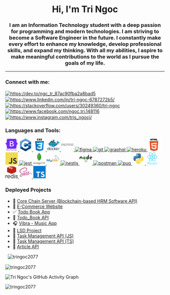 <h1 align="center">Hi, I'm Tri Ngoc</h1>

<h3 align="center">I am an Information Technology student with a deep passion for programming and modern technologies. I am striving to become a Software Engineer in the future. I constantly make every effort to enhance my knowledge, develop professional skills, and expand my thinking. With all my abilities, I aspire to make meaningful contributions to the world as I pursue the goals of my life.</h3>

<hr/>

<h3 align="left">Connect with me:</h3>
<p align="left">
<a href="https://dev.to/ngc_tr_87ac90fba2a8bad5" target="blank"><img align="center" src="https://raw.githubusercontent.com/rahuldkjain/github-profile-readme-generator/master/src/images/icons/Social/devto.svg" alt="https://dev.to/ngc_tr_87ac90fba2a8bad5" height="30" width="40" /></a>
<a href="https://www.linkedin.com/in/trí-ngọc-6787272b5/" target="blank"><img align="center" src="https://raw.githubusercontent.com/rahuldkjain/github-profile-readme-generator/master/src/images/icons/Social/linked-in-alt.svg" alt="https://www.linkedin.com/in/trí-ngọc-6787272b5/" height="30" width="40" /></a>
<a href="https://stackoverflow.com/users/30249360/trí-ngọc" target="blank"><img align="center" src="https://raw.githubusercontent.com/rahuldkjain/github-profile-readme-generator/master/src/images/icons/Social/stack-overflow.svg" alt="https://stackoverflow.com/users/30249360/trí-ngọc" height="30" width="40" /></a>
<a href="https://www.facebook.com/ngoc.tri.148116/" target="blank"><img align="center" src="https://raw.githubusercontent.com/rahuldkjain/github-profile-readme-generator/master/src/images/icons/Social/facebook.svg" alt="https://www.facebook.com/ngoc.tri.148116" height="30" width="40" /></a>
<a href="https://www.instagram.com/tris_ngocj/" target="blank"><img align="center" src="https://raw.githubusercontent.com/rahuldkjain/github-profile-readme-generator/master/src/images/icons/Social/instagram.svg" alt="https://www.instagram.com/tris_ngocj/" height="30" width="40" /></a>
</p>

<h3 align="left">Languages and Tools:</h3>
<p align="left">
  <a href="https://getbootstrap.com" target="_blank" rel="noreferrer">
    <img src="https://raw.githubusercontent.com/devicons/devicon/master/icons/bootstrap/bootstrap-plain-wordmark.svg" alt="bootstrap" width="40" height="40"/>
  </a>
  <a href="https://www.w3schools.com/cpp/" target="_blank" rel="noreferrer">
    <img src="https://raw.githubusercontent.com/devicons/devicon/master/icons/cplusplus/cplusplus-original.svg" alt="cplusplus" width="40" height="40"/>
  </a>
  <a href="https://www.w3schools.com/css/" target="_blank" rel="noreferrer">
    <img src="https://raw.githubusercontent.com/devicons/devicon/master/icons/css3/css3-original-wordmark.svg" alt="css3" width="40" height="40"/>
  </a>
  <a href="https://www.docker.com/" target="_blank" rel="noreferrer">
    <img src="https://raw.githubusercontent.com/devicons/devicon/master/icons/docker/docker-original-wordmark.svg" alt="docker" width="40" height="40"/>
  </a>
  <a href="https://expressjs.com" target="_blank" rel="noreferrer">
    <img src="https://raw.githubusercontent.com/devicons/devicon/master/icons/express/express-original-wordmark.svg" alt="express" width="40" height="40"/>
  </a>
  <a href="https://www.figma.com/" target="_blank" rel="noreferrer">
    <img src="https://www.vectorlogo.zone/logos/figma/figma-icon.svg" alt="figma" width="40" height="40"/>
  </a>
  <a href="https://git-scm.com/" target="_blank" rel="noreferrer">
    <img src="https://www.vectorlogo.zone/logos/git-scm/git-scm-icon.svg" alt="git" width="40" height="40"/>
  </a>
  <a href="https://graphql.org" target="_blank" rel="noreferrer">
    <img src="https://www.vectorlogo.zone/logos/graphql/graphql-icon.svg" alt="graphql" width="40" height="40"/>
  </a>
  <a href="https://heroku.com" target="_blank" rel="noreferrer">
    <img src="https://www.vectorlogo.zone/logos/heroku/heroku-icon.svg" alt="heroku" width="40" height="40"/>
  </a>
  <a href="https://www.w3.org/html/" target="_blank" rel="noreferrer">
    <img src="https://raw.githubusercontent.com/devicons/devicon/master/icons/html5/html5-original-wordmark.svg" alt="html5" width="40" height="40"/>
  </a>
  <a href="https://developer.mozilla.org/en-US/docs/Web/JavaScript" target="_blank" rel="noreferrer">
    <img src="https://raw.githubusercontent.com/devicons/devicon/master/icons/javascript/javascript-original.svg" alt="javascript" width="40" height="40"/>
  </a>
  <a href="https://jestjs.io" target="_blank" rel="noreferrer">
    <img src="https://www.vectorlogo.zone/logos/jestjsio/jestjsio-icon.svg" alt="jest" width="40" height="40"/>
  </a>
  <a href="https://www.mongodb.com/" target="_blank" rel="noreferrer">
    <img src="https://raw.githubusercontent.com/devicons/devicon/master/icons/mongodb/mongodb-original-wordmark.svg" alt="mongodb" width="40" height="40"/>
  </a>
  <a href="https://www.mysql.com/" target="_blank" rel="noreferrer">
    <img src="https://raw.githubusercontent.com/devicons/devicon/master/icons/mysql/mysql-original-wordmark.svg" alt="mysql" width="40" height="40"/>
  </a>
<a href="https://nestjs.com/" target="_blank" rel="noreferrer">
  <img src="https://nestjs.com/img/logo-small.svg" alt="nestjs" width="40" height="40"/>
</a>

  <a href="https://nodejs.org" target="_blank" rel="noreferrer">
    <img src="https://raw.githubusercontent.com/devicons/devicon/master/icons/nodejs/nodejs-original-wordmark.svg" alt="nodejs" width="40" height="40"/>
  </a>
  <a href="https://postman.com" target="_blank" rel="noreferrer">
    <img src="https://www.vectorlogo.zone/logos/getpostman/getpostman-icon.svg" alt="postman" width="40" height="40"/>
  </a>
  <a href="https://pugjs.org" target="_blank" rel="noreferrer">
    <img src="https://cdn.worldvectorlogo.com/logos/pug.svg" alt="pug" width="40" height="40"/>
  </a>
  <a href="https://www.python.org" target="_blank" rel="noreferrer">
    <img src="https://raw.githubusercontent.com/devicons/devicon/master/icons/python/python-original.svg" alt="python" width="40" height="40"/>
  </a>
  <a href="https://reactjs.org/" target="_blank" rel="noreferrer">
    <img src="https://raw.githubusercontent.com/devicons/devicon/master/icons/react/react-original-wordmark.svg" alt="react" width="40" height="40"/>
  </a>
    <a href="https://redis.io/" target="_blank" rel="noreferrer">
    <img src="https://raw.githubusercontent.com/devicons/devicon/master/icons/redis/redis-original-wordmark.svg" alt="redis" width="40" height="40"/>
  </a>
  <a href="https://sass-lang.com" target="_blank" rel="noreferrer">
    <img src="https://raw.githubusercontent.com/devicons/devicon/master/icons/sass/sass-original.svg" alt="sass" width="40" height="40"/>
  </a>
  <a href="https://www.typescriptlang.org/" target="_blank" rel="noreferrer">
    <img src="https://raw.githubusercontent.com/devicons/devicon/master/icons/typescript/typescript-original.svg" alt="typescript" width="40" height="40"/>
  </a>
</p>

### Deployed Projects
- 🔗 [Core Chain Server (Blockchain-based HRM Software API)](https://core-chain-server-7ed87881dddc.herokuapp.com)
- 🛒 [E-Commerce Website](https://e-comerce-ctn.store)
- ✅ [Todo Book App](https://todo-book-five.vercel.app/)
- 🧱 [Todo_Book API](https://react-ultimate-backend-mtkv.onrender.com)
- 🎧 [Vibra - Music App](https://vibra-ctn.vercel.app/)
- 🧪 [LSD Project](https://lsd-project-1.vercel.app)
- 🧩 [Task Management API (JS)](https://task-management-backend-cntn.vercel.app/)
- 🧩 [Task Management API (TS)](https://task-management-backend-ts.vercel.app/)
- 📰 [Article API](https://article-app-ctn.vercel.app/)



<p>&nbsp;
  <img align="center" src="https://github-readme-stats.vercel.app/api?username=tringoc2077&show_icons=true&locale=en&theme=tokyonight&cache_seconds=1800" alt="tringoc2077" />
</p>

<p>
  <img align="center" src="https://github-readme-streak-stats.herokuapp.com/?user=tringoc2077&theme=tokyonight&cache_seconds=1800" alt="tringoc2077" />
</p>

![Tri Ngoc's GitHub Activity Graph](https://github-readme-activity-graph.vercel.app/graph?username=tringoc2077&theme=github-dark)

<p align="left"> <img src="https://komarev.com/ghpvc/?username=tringoc2077&label=Profile%20views&color=0e75b6&style=flat" alt="tringoc2077" /> </p>
